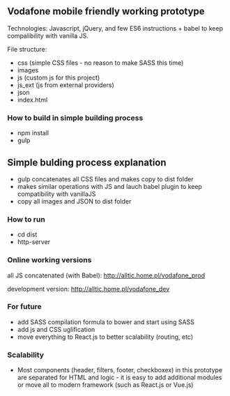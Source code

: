## Vodafone mobile friendly working prototype
Technologies:
Javascript, jQuery, and few ES6 instructions + babel to keep compalibility with vanilla JS.

File structure:
- css (simple CSS files - no reason to make SASS this time)
- images 
- js (custom js for this project)
- js_ext (js from external providers)
- json 
- index.html

### How to build in simple building process
- npm install
- gulp

## Simple bulding process explanation
- gulp concatenates all CSS files and makes copy to dist folder
- makes similar operations with JS and lauch babel plugin to keep compatibility with vanillaJS
- copy all images and JSON to dist folder

### How to run
- cd dist
- http-server

### Online working versions
all JS concatenated (with Babel):
http://alltic.home.pl/vodafone_prod

development version:
http://alltic.home.pl/vodafone_dev


### For future
- add SASS compilation formula to bower and start using SASS
- add js and CSS uglification
- move everything to React.js to better scalability (routing, etc)

### Scalability
- Most components (header, filters, footer, checkboxex) in this prototype are separated for HTML and logic - it is easy to add additional modules or move all to modern framework (such as React.js or Vue.js)


